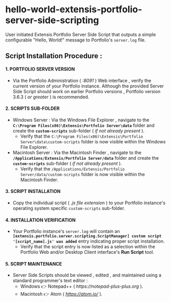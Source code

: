 # hello-world-extensis-portfolio-server-side-scripting
User initiated Extensis Portfolio Server Side Script that outputs a simple configurable "Hello, World!" message to Portfolio's `server.log` file.

## Script Installation Procedure :

#### 1. PORTFOLIO SERVER VERSION
* Via the Portfolio Administration ( _:8091_ ) Web interface , verify the current version of your Portfolio instance.
Although the provided Server Side Script should work on earlier Portfolio versions , Portfolio version 3.6.3 ( _or greater_ ) is recommended.

#### 2. SCRIPTS SUB-FOLDER
* Windows Server : Via the Windows File Explorer , navigate to the **`C:\Program Files(x86)\Extensis\Portfolio Server\data`** folder and create the **`custom-scripts`** sub-folder ( _if not already present_ ).
  * Verify that the `C:\Program Files(x86)\Extensis\Portfolio Server\data\custom-scripts` folder is now visible within the Windows File Explorer.
* Macintosh Server : Via the Macintosh Finder , navigate to the **`/Applications/Extensis/Portfolio Server/data`** folder and create the **`custom-scripts`** sub-folder ( _if not already present_ ).
  * Verify that the `/Applications/Extensis/Portfolio Server/data/custom-scripts` folder is now visible within the Macintosh Finder.

#### 3. SCRIPT INSTALLATION
* Copy the individual script ( _.js file extension_ ) to your Portfolio instance's operating system specific `custom-scripts` sub-folder.

#### 4. INSTALLATION VERIFICATION
* Your Portfolio instance's `server.log` will contain an **`[extensis.portfolio.server.scripting.ScriptManager] custom script '[script_name].js' was added`** entry indicating proper script installation.
  * Verify that the script entry is now listed as a selection within the Portfolio Web and/or Desktop Client interface's **Run Script** tool.

#### 5. SCRIPT MAINTENANCE
* Server Side Scripts should be viewed , edited , and maintained using a standard programmer's text editor :
  * Windows :point_right: Notepad++ ( _https://notepad-plus-plus.org_ ).
  * Macintosh :point_right: Atom ( _https://atom.io/_ ).
